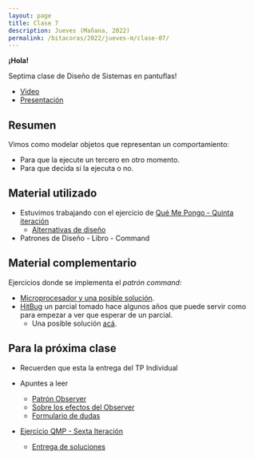 ```yaml
---
layout: page
title: Clase 7
description: Jueves (Mañana, 2022)
permalink: /bitacoras/2022/jueves-m/clase-07/
---
```



**¡Hola!**

Septima clase de Diseño de Sistemas en pantuflas!

- [Video](https://www.youtube.com/watch?v=hIeDuysrBLk)
- [Presentación](https://docs.google.com/presentation/d/1tOb7JOuFYMHbSdX1vAzTD2YYX1atmcV1XvfHKskWTfQ/edit?usp=sharing)

## Resumen

Vimos como modelar objetos que representan un comportamiento:

- Para que la ejecute un tercero en otro momento.
- Para que decida si la ejecuta o no.

## Material utilizado

- Estuvimos trabajando con el ejercicio de [Qué Me Pongo - Quinta iteración](https://docs.google.com/document/d/1wS622pMwZrDK9ilL_hEt5bBE04vKUKZILx8cIQ-aQzU/edit?usp=sharing)
  - [Alternativas de diseño](https://docs.google.com/document/d/1Q3HaxGWoxaZHLlvPxNt1cxQdubMIXkPOpcp4_vOO-zM)  
- Patrones de Diseño - Libro - Command

## Material complementario

Ejercicios donde se implementa el _patrón command_:

- [Microprocesador y una posible solución](https://docs.google.com/document/d/1-esJOhKb_yAABls-XdRrEYHzCv4yn-qqFtCu3xpgCg0/edit).
- [HitBug](https://docs.google.com/document/d/1TngwZCctCp4qKsdw89HLUc_GLSb6mxZ7_lJTTj3TOLM/edit) un parcial tomado hace algunos años que puede servir como para empezar a ver que esperar de un parcial.
  - Una posible solución [acá](https://docs.google.com/document/d/1_ftxB1gTeNkN1qN_EMEIaF0vgtLkcH1SHwk-XA5_S1s/edit#).

## Para la próxima clase

- Recuerden que esta la entrega del TP Individual
- Apuntes a leer
  - [Patrón Observer](https://docs.google.com/document/d/1h8Cce8faTG65RXoElPvAsPS-I8H2MxMbemzMcYCL56I/edit)
  - [Sobre los efectos del Observer](https://docs.google.com/document/d/1UwTcRLugqDgZuqfWvOxckwk27UBjDo70AF1znzX24QM/edit#heading=h.y04j3mise0wn)
  - [Formulario de dudas](https://docs.google.com/forms/d/1rSsbsPQNbwaEsDB5Vi4FxdM6EThe4wn5IVX7uv8YnYo/edit)
  
- [Ejercicio QMP - Sexta Iteración](https://docs.google.com/document/d/1NxqhJj70kt-_4aw-CawlISdJZyedzoOcLAVJAZVZISE/edit#)
  - [Entrega de soluciones](https://docs.google.com/forms/d/e/1FAIpQLSex4nXA8wFj8QZKe7JfUdQAcAn6zKkVSgZ-0rFaiQi6-UGeAA/viewform)
